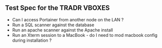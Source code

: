 ## Test Spec for the TRADR VBOXES ##

- Can I access Portainer from another node on the LAN ?
- Run a SQL scanner against the database
- Run an apache scanner against the Apache install
- Run an Xterm session to a MacBook - do I need to mod macbook config during installation ?

